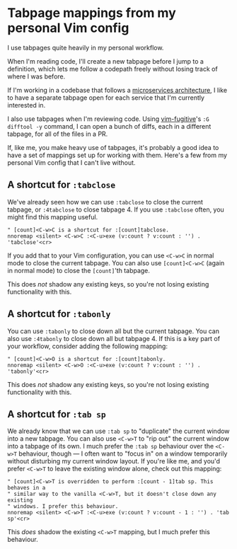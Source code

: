 # Tabpage mappings from my personal Vim config

I use tabpages quite heavily in my personal workflow.

When I'm reading code, I'll create a new tabpage before I jump to a definition, which lets me follow a codepath freely without losing track of where I was before.

If I'm working in a codebase that follows a [microservices architecture](https://microservices.io), I like to have a separate tabpage open for each service that I'm currently interested in.

I also use tabpages when I'm reviewing code. Using [vim-fugitive](https://github.com/tpope/vim-fugitive)'s `:G difftool -y` command, I can open a bunch of diffs, each in a different tabpage, for all of the files in a PR.

If, like me, you make heavy use of tabpages, it's probably a good idea to have a set of mappings set up for working with them. Here's a few from my personal Vim config that I can't live without.

## A shortcut for `:tabclose`

We've already seen how we can use `:tabclose` to close the current tabpage, or `:4tabclose` to close tabpage 4. If you use `:tabclose` often, you might find this mapping useful.

```
" [count]<C-w>C is a shortcut for :[count]tabclose.
nnoremap <silent> <C-w>C :<C-u>exe (v:count ? v:count : '') . 'tabclose'<cr>
```

If you add that to your Vim configuration, you can use `<C-w>C` in normal mode to close the current tabpage. You can also use `[count]<C-w>C` (again in normal mode) to close the `[count]`'th tabpage.

This does _not_ shadow any existing keys, so you're not losing existing functionality with this.

## A shortcut for `:tabonly`

You can use `:tabonly` to close down all but the current tabpage. You can also use `:4tabonly` to close down all but tabpage 4. If this is a key part of your workflow, consider adding the following mapping:

```
" [count]<C-w>O is a shortcut for :[count]tabonly.
nnoremap <silent> <C-w>O :<C-u>exe (v:count ? v:count : '') . 'tabonly'<cr>
```

This does _not_ shadow any existing keys, so you're not losing existing functionality with this.

## A shortcut for `:tab sp`

We already know that we can use `:tab sp` to "duplicate" the current window into a new tabpage. You can also use `<C-w>T` to "rip out" the current window into a tabpage of its own. I much prefer the `:tab sp` behaviour over the `<C-w>T` behaviour, though — I often want to "focus in" on a window temporarily without disturbing my current window layout. If you're like me, and you'd prefer `<C-w>T` to leave the existing window alone, check out this mapping:

```
" [count]<C-w>T is overridden to perform :[count - 1]tab sp. This behaves in a
" similar way to the vanilla <C-w>T, but it doesn't close down any existing
" windows. I prefer this behaviour.
nnoremap <silent> <C-w>T :<C-u>exe (v:count ? v:count - 1 : '') . 'tab sp'<cr>
```

This _does_ shadow the existing `<C-w>T` mapping, but I much prefer this behaviour.
